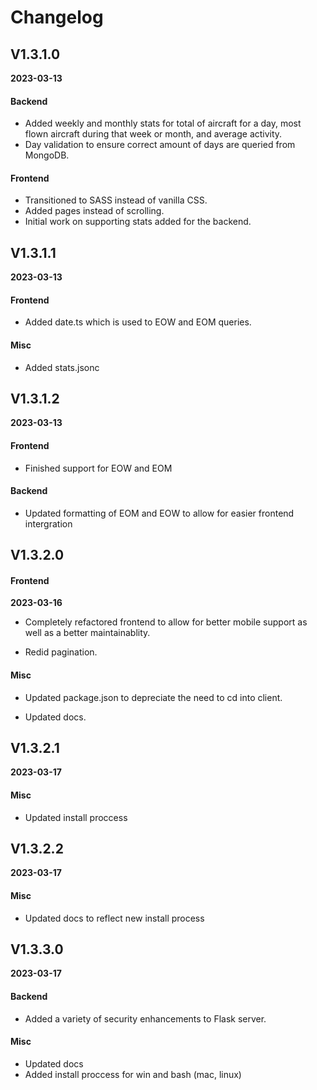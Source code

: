 # Changelog

## V1.3.1.0

**2023-03-13**

#### Backend

- Added weekly and monthly stats for total of aircraft for a day, most flown aircraft during that week or month, and average activity.
- Day validation to ensure correct amount of days are queried from MongoDB.

#### Frontend

- Transitioned to SASS instead of vanilla CSS.
- Added pages instead of scrolling.
- Initial work on supporting stats added for the backend.

## V1.3.1.1

**2023-03-13**

#### Frontend

- Added date.ts which is used to EOW and EOM queries.

#### Misc

- Added stats.jsonc

## V1.3.1.2

**2023-03-13**

#### Frontend

- Finished support for EOW and EOM

#### Backend

- Updated formatting of EOM and EOW to allow for easier frontend intergration

## V1.3.2.0

#### Frontend

**2023-03-16**

- Completely refactored frontend to allow for better mobile support as well as a better maintainablity.

- Redid pagination.

#### Misc

- Updated package.json to depreciate the need to cd into client.

- Updated docs.

## V1.3.2.1

**2023-03-17**

#### Misc

- Updated install proccess

## V1.3.2.2

**2023-03-17**

#### Misc

- Updated docs to reflect new install process

## V1.3.3.0

**2023-03-17**

#### Backend

- Added a variety of security enhancements to Flask server.

#### Misc

- Updated docs
- Added install proccess for win and bash (mac, linux)
